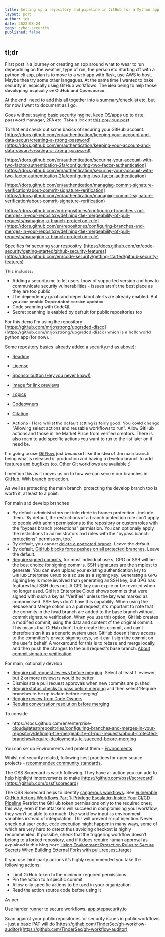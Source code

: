 ```yaml
---
title: Setting up a repository and pipeline in GitHub for a Python application
layout: post
author: jon
date: 2022-08-24
tags: cyber-security
published: false
---
```


## tl;dr

First post in a journey on creating an app around what to wear to run depepdning on the weather, type of run, the person etc
Starting off with a python cli app, plan is to move to a web app with flask, use AWS to host. Maybe then try some other langagues.
At the same time I wanted to bake security in, espically using GitHub workflows. The idea being to help those developing, espically on GitHub and Opensource.

At the end I need to add this all together into a summary/checklist etc, but for now I want to document as I go.

Goes without saying basic security hygine, keep OS/apps up to date, password manager, 2FA etc. Take a look at [this previous post](Password-Managers)

To that end check out some basics of securing your GitHub account.
[https://docs.github.com/en/authentication/keeping-your-account-and-data-secure/creating-a-strong-password](https://docs.github.com/en/authentication/keeping-your-account-and-data-secure/creating-a-strong-password)

[https://docs.github.com/en/authentication/securing-your-account-with-two-factor-authentication-2fa/configuring-two-factor-authentication](https://docs.github.com/en/authentication/securing-your-account-with-two-factor-authentication-2fa/configuring-two-factor-authentication)

[https://docs.github.com/en/authentication/managing-commit-signature-verification/about-commit-signature-verification](https://docs.github.com/en/authentication/managing-commit-signature-verification/about-commit-signature-verification)

[https://docs.github.com/en/repositories/configuring-branches-and-merges-in-your-repository/defining-the-mergeability-of-pull-requests/managing-a-branch-protection-rule](https://docs.github.com/en/repositories/configuring-branches-and-merges-in-your-repository/defining-the-mergeability-of-pull-requests/managing-a-branch-protection-rule)

Specifics for securing your respositry:
[https://docs.github.com/en/code-security/getting-started/github-security-features](https://docs.github.com/en/code-security/getting-started/github-security-features)

This includes:

* Adding a security.md to let users know of supported version and how to communicate security vulnerabilities - issues aren't the best place as they are too public
* The dependency graph and dependabot alerts are already enabled. But you can enable Dependabot version updates
* Code scanning with CodeQL
* Secret scanning is enabled by default for public repositories too

For this demo I'm using the repository [https://github.com/mrjonstrong/upgraded-disco](https://github.com/mrjonstrong/upgraded-disco) which is a hello world python app (for now).

Some repository basics (already added a security.md as above):

* [Readme](https://docs.github.com/en/repositories/managing-your-repositorys-settings-and-features/customizing-your-repository/about-readmes)

* [License](https://docs.github.com/en/repositories/managing-your-repositorys-settings-and-features/customizing-your-repository/licensing-a-repository)

* [Sponsor button (Hey you never know!)](https://docs.github.com/en/repositories/managing-your-repositorys-settings-and-features/customizing-your-repository/displaying-a-sponsor-button-in-your-repository)

* [Image for link previews](https://docs.github.com/en/repositories/managing-your-repositorys-settings-and-features/customizing-your-repository/customizing-your-repositorys-social-media-preview)

* [Topics](https://docs.github.com/en/repositories/managing-your-repositorys-settings-and-features/customizing-your-repository/classifying-your-repository-with-topics)

* [Codeowners](https://docs.github.com/en/repositories/managing-your-repositorys-settings-and-features/customizing-your-repository/about-code-owners)

* [Citation](https://docs.github.com/en/repositories/managing-your-repositorys-settings-and-features/customizing-your-repository/about-citation-files)

* [Actions](https://docs.github.com/en/repositories/managing-your-repositorys-settings-and-features/enabling-features-for-your-repository/managing-github-actions-settings-for-a-repository) - Here whilst the default setting is fairly good. You could change "Allowing select actions and reusable workflows to run". Allow GitHub actions and those in the Market Place from verified creators. There is also room to add specific actions you want to run to the list later on if need be.

I'm going to use [GitFlow](https://www.atlassian.com/git/tutorials/comparing-workflows/gitflow-workflow), just because I like the idea of the main branch being what is released in production and having a develop branch to add features and bugfixes too. Other Git workflows are available ;)

I mention this as it moves us on to how we can secure our branches in GitHub. With [branch protection](https://docs.github.com/en/repositories/configuring-branches-and-merges-in-your-repository/defining-the-mergeability-of-pull-requests/about-protected-branches).

As well as protecting the main branch, protecting the develop branch too is worth it, at least to a point.

For main and develop branches

* By default administrators not inlcudede in branch protection - include them. 'By default, the restrictions of a branch protection rule don't apply to people with admin permissions to the repository or custom roles with the "bypass branch protections" permission. You can optionally apply the restrictions to administrators and roles with the "bypass branch protections" permission, too.'
* By default, you cannot [delete a protected branch](https://docs.github.com/en/repositories/configuring-branches-and-merges-in-your-repository/defining-the-mergeability-of-pull-requests/about-protected-branches#allow-deletions). Leave the default.
* By default, [GitHub blocks force pushes on all protected branches](https://docs.github.com/en/repositories/configuring-branches-and-merges-in-your-repository/defining-the-mergeability-of-pull-requests/about-protected-branches#allow-force-pushes). Leave the default.
* [Require signed commits](https://docs.github.com/en/repositories/configuring-branches-and-merges-in-your-repository/defining-the-mergeability-of-pull-requests/about-protected-branches#require-signed-commits), for most individual users, GPG or SSH will be the best choice for signing commits. SSH signatures are the simplest to generate. You can even upload your existing authentication key to GitHub Enterprise Cloud to also use as a signing key. Generating a GPG signing key is more involved than generating an SSH key, but GPG has features that SSH does not. A GPG key can expire or be revoked when no longer used. GitHub Enterprise Cloud shows commits that were signed with such a key as "Verified" unless the key was marked as compromised. SSH keys don't have this capability.
When using the Rebase and Merge option on a pull request, it's important to note that the commits in the head branch are added to the base branch without commit signature verification. When you use this option, GitHub creates a modified commit, using the data and content of the original commit. This means that GitHub didn't truly create this commit, and can't therefore sign it as a generic system user. GitHub doesn't have access to the committer's private signing keys, so it can't sign the commit on the user's behalf.
A workaround for this is to rebase and merge locally, and then push the changes to the pull request's base branch.
[About commit signature verification](https://docs.github.com/en/authentication/managing-commit-signature-verification/about-commit-signature-verification)

For main, optionally develop

* [Require pull request reviews before merging](https://docs.github.com/en/repositories/configuring-branches-and-merges-in-your-repository/defining-the-mergeability-of-pull-requests/about-protected-branches#require-pull-request-reviews-before-merging). Select at least 1 reviewer, but 2 or more reviewers would be better.
* Dismiss stale pull request approvals when new commits are pushed
* [Require status checks to pass before merging](https://docs.github.com/en/repositories/configuring-branches-and-merges-in-your-repository/defining-the-mergeability-of-pull-requests/about-protected-branches#require-status-checks-before-merging) and then select 'Require branches to be up to date before merging'
* [Require review from Code Owners](https://docs.github.com/en/repositories/managing-your-repositorys-settings-and-features/customizing-your-repository/about-code-owners)
* [Require conversation resolution before merging](https://docs.github.com/en/repositories/configuring-branches-and-merges-in-your-repository/defining-the-mergeability-of-pull-requests/about-protected-branches#require-conversation-resolution-before-merging)

To consider

* https://docs.github.com/en/enterprise-cloud@latest/repositories/configuring-branches-and-merges-in-your-repository/defining-the-mergeability-of-pull-requests/about-protected-branches#require-deployments-to-succeed-before-merging

You can set up Environments and protect them - [Environments](https://docs.github.com/en/actions/deployment/targeting-different-environments/using-environments-for-deployment)

Whilst not security related, following best practices for open source projects - [recommended community standards](https://opensource.guide/).

The OSS Scorecard is worth following. They have an action you can add to help highlight improvements to make [https://github.com/ossf/scorecard](https://github.com/ossf/scorecard)

The OSS Scorecard helps to identify [dangerous workflows](https://github.com/ossf/scorecard/blob/main/docs/checks.md#dangerous-workflow). See [Vulnerable GitHub Actions Workflows Part 1: Privilege Escalation Inside Your CI/CD Pipeline](https://www.legitsecurity.com/blog/github-privilege-escalation-vulnerability)
Restrict the GitHub token permissions only to the required ones; this way, even if the attackers will succeed in compromising your workflow, they won’t be able to do much.
Use workflow input as environment variables instead of interpolation. This will prevent script injection.
Never check out user code, code execution might happen in many ways, some of which are very hard to detect thus avoiding checkout is highly recommended.
If possible, check that the triggering workflow doesn’t belong to a forked repository, and if it does require human approval as explained in this blog post: [Using Environment Protection Rules to Secure Secrets When Building External Forks with pull_request_target](https://dev.to/petrsvihlik/using-environment-protection-rules-to-secure-secrets-when-building-external-forks-with-pullrequesttarget-hci)

If you use third-party actions it’s highly recommended you take the following actions:

* Limit GitHub token to the minimum required permissions
* Pin the action to a specific commit
* Allow only specific actions to be used in your organization
* Read the action source code before using it

As per

Use [harden runner](https://github.com/step-security/harden-runner) to secure workflows. [app.stepsecurity.io](app.stepsecurity.io)

Scan against your public repositories for security issues in public workflows - just a basic PAT will do [https://github.com/TinderSec/gh-workflow-auditor](https://github.com/TinderSec/gh-workflow-auditor)
